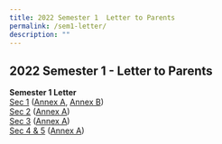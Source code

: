 ```yaml
---
title: 2022 Semester 1  Letter to Parents
permalink: /sem1-letter/
description: ""
---
```

## 2022 Semester 1 - Letter to Parents

**Semester 1 Letter**<br>
[Sec 1](/files/HYSS%202022%20Semester%201%20Letter_%20Sec%201_V2.pdf) ([Annex A](/files/Annex%20A_Key%20Reminders%20on%20COVID-19%20Safe%20Management%20Measures.pdf), [Annex B](/files/Annex%20B_%20Triple%20P%20Programme%20for%20S1%20Parents.pdf))<br>
[Sec 2](/files/HYSS%202022%20Semester%201%20Letter_%20Sec%202_V2.pdf) ([Annex A](/files/Annex%20A_Key%20Reminders%20on%20COVID-19%20Safe%20Management%20Measures%20(1).pdf))<br>
[Sec 3](/files/HYSS%202022%20Semester%201%20Letter_%20Sec%203_%20v2.pdf) ([Annex A](/files/Annex%20A_Key%20Reminders%20on%20COVID-19%20Safe%20Management%20Measures%20(2).pdf))<br>
[Sec 4 & 5](/files/HYSS%202022%20Semester%201%20Letter_%20Sec%204_5_v2.pdf) ([Annex A](/files/Annex%20A_Key%20Reminders%20on%20COVID-19%20Safe%20Management%20Measures%20(3).pdf))